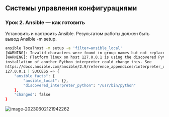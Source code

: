 ## Системы управления конфигурациями

### Урок 2. Ansible — как готовить

Установить и настроить Ansible. Результатом работы должен быть вывод Ansible -m setup.

```bash
ansible localhost -m setup -a 'filter=ansible_local'
[WARNING]: Invalid characters were found in group names but not replaced, use -vvvv to see details
[WARNING]: Platform linux on host 127.0.0.1 is using the discovered Python interpreter at /usr/bin/python, but future
installation of another Python interpreter could change this. See
https://docs.ansible.com/ansible/2.9/reference_appendices/interpreter_discovery.html for more information.
127.0.0.1 | SUCCESS => {
    "ansible_facts": {
        "ansible_local": {},
        "discovered_interpreter_python": "/usr/bin/python"
    },
    "changed": false
}
```

![image-20230602121942262](C:\Users\itete\AppData\Roaming\Typora\typora-user-images\image-20230602121942262.png) 
